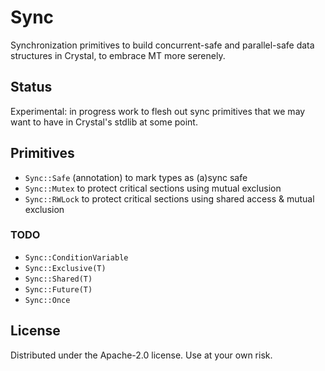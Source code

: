 # Sync

Synchronization primitives to build concurrent-safe and parallel-safe data
structures in Crystal, to embrace MT more serenely.

## Status

Experimental: in progress work to flesh out sync primitives that we may want to
have in Crystal's stdlib at some point.

## Primitives

- `Sync::Safe` (annotation) to mark types as (a)sync safe
- `Sync::Mutex` to protect critical sections using mutual exclusion
- `Sync::RWLock` to protect critical sections using shared access & mutual exclusion

### TODO

- `Sync::ConditionVariable`
- `Sync::Exclusive(T)`
- `Sync::Shared(T)`
- `Sync::Future(T)`
- `Sync::Once`

## License

Distributed under the Apache-2.0 license. Use at your own risk.
